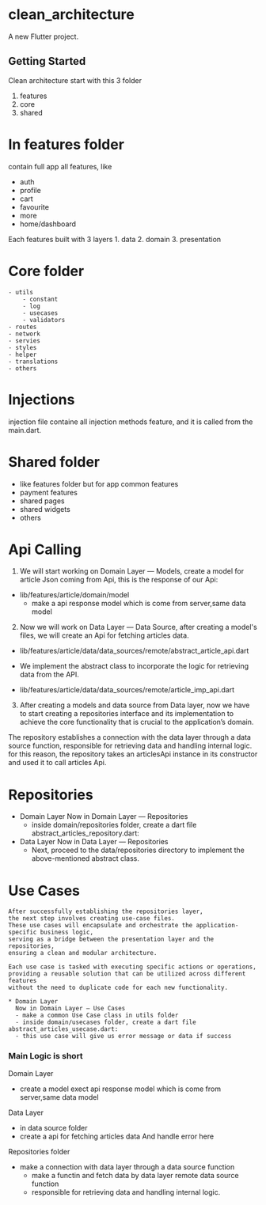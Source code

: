 # clean_architecture

A new Flutter project.

## Getting Started

Clean architecture start with this 3 folder
 1. features
 2. core
 3. shared

 # In features folder
   contain full app all features, like
   - auth
   - profile
   - cart
   - favourite
   - more
   - home/dashboard

   Each features  built with 3 layers
    1. data
    2. domain
    3. presentation


  # Core folder
    - utils
        - constant
        - log
        - usecases
        - validators
    - routes
    - network
    - servies
    - styles
    - helper
    - translations
    - others

 # Injections
   injection file containe all injection methods feature, and it is called from the main.dart.

 # Shared folder
   - like features folder but for app common features
   - payment features
   - shared pages
   - shared widgets
   - others

   # Api Calling

   1. We will start working on Domain Layer — Models, create a model for article Json coming from Api, this is the response of our Api:

   -  lib/features/article/domain/model
       - make a api response model which is come from server,same data model

   2. Now we will work on Data Layer — Data Source, after creating a model's files, we will create an Api for fetching articles data.

   - lib/features/article/data/data_sources/remote/abstract_article_api.dart
   
   * We implement the abstract class to incorporate the logic for retrieving data from the API.

   - lib/features/article/data/data_sources/remote/article_imp_api.dart

  3.  After creating a models and data source from Data layer, now we have to start creating a repositories interface and its implementation to achieve the core functionality that is crucial to the application’s domain.

  The repository establishes a connection with the data layer through a data source function, responsible for retrieving data and handling internal logic. for this reason, the repository takes an articlesApi instance in its constructor and used it to call articles Api.

  # Repositories
   * Domain Layer
     Now in Domain Layer — Repositories
     - inside domain/repositories folder, create a dart file abstract_articles_repository.dart:
   * Data Layer
     Now in Data Layer — Repositories
     - Next, proceed to the data/repositories directory to implement the above-mentioned abstract class.

  # Use Cases

    After successfully establishing the repositories layer, 
    the next step involves creating use-case files. 
    These use cases will encapsulate and orchestrate the application-specific business logic,
    serving as a bridge between the presentation layer and the repositories,
    ensuring a clean and modular architecture.

    Each use case is tasked with executing specific actions or operations,
    providing a reusable solution that can be utilized across different features
    without the need to duplicate code for each new functionality.

    * Domain Layer
      Now in Domain Layer — Use Cases
      - make a common Use Case class in utils folder
      - inside domain/usecases folder, create a dart file abstract_articles_usecase.dart:
      - this use case will give us error message or data if success


  ### Main Logic is short
  
  Domain Layer
   - create a model exect api response model which is come from server,same data model

  Data Layer
   - in data source folder 
   - create a api for fetching articles data And handle error here

  Repositories folder
   - make a connection with data layer through a data source function 
     - make a functin and fetch data by data layer remote data source function
     - responsible for retrieving data and handling internal logic.



